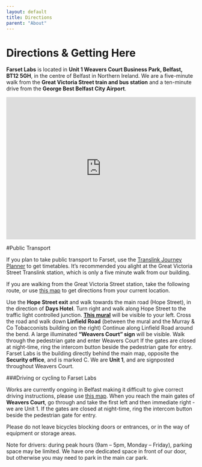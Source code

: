 ```yaml
---
layout: default
title: Directions
parent: "About"
---
```


# Directions & Getting Here
 
**Farset Labs** is located in **Unit 1 Weavers Court Business Park, Belfast, BT12 5GH**, in the centre of Belfast in Northern Ireland. We are a five-minute walk from the **Great Victoria Street train and bus station** and a ten-minute drive from the **George Best Belfast City Airport**. 
<style>
.google-maps {
position: relative;
padding-bottom: 75%; // This is the aspect ratio
height: 0;
overflow: hidden;
}
.google-maps iframe {
position: absolute;
top: 0;
left: 0;
width: 100% !important;
height: 100% !important;
}
</style>
   
<div class="google-maps">

  <iframe src="https://www.google.com/maps/embed?pb=!1m14!1m8!1m3!1d9246.004902577382!2d-5.936897373694083!3d54.595162242550906!3m2!1i1024!2i768!4f13.1!3m3!1m2!1s0x486108f686ba0491%3A0xf206df9d70d81d76!2sFarset+Labs!5e0!3m2!1sen!2suk!4v1397162360704" width="400" height="300" frameborder="0" style="border:0"> </iframe>
</div> 
  
  
#Public Transport
 
 
If you plan to take public transport to Farset, use the [Translink Journey Planner](http://journeyplanner.translink.co.uk/web/XSLT_TRIP_REQUEST2?language=en) to get timetables. It’s recommended you alight at the Great Victoria Street Translink station, which is only a five minute walk from our building.
 
If you are walking from the Great Victoria Street station, take the following route, or use [this map](https://www.google.co.uk/maps/place/Farset+Labs/@54.5951622,-5.9368974,15z/data=!4m2!3m1!1s0x486108f686ba0491:0xf206df9d70d81d76) to get directions from your current location.
 
Use the **Hope Street exit** and walk towards the main road (Hope Street), in the direction of **Days Hotel**.
Turn right and walk along Hope Street to the traffic light controlled junction. [**This mural**](https://encrypted-tbn3.gstatic.com/images?q=tbn:ANd9GcQqoxkMF1zAnyVJ8r9n-72kvONLxlYP0JFqM9sUIIup52zFqW4w) will be visible to your left.
Cross the road and walk down **Linfield Road** (between the mural and the Murray & Co Tobacconists building on the right)
Continue along Linfield Road around the bend. A large illuminated **“Weavers Court” sign** will be visible.
Walk through the pedestrian gate and enter Weavers Court
If the gates are closed at night-time, ring the intercom button beside the pedestrian gate for entry.
Farset Labs is the building directly behind the main map, opposite the **Security office**, and is marked C. We are **Unit 1**, and are signposted throughout Weavers Court.
 
###Driving or cycling to Farset Labs
 
Works are currently ongoing in Belfast making it difficult to give correct driving instructions, please use [this map](https://www.google.co.uk/maps/place/Farset+Labs/@54.5951622,-5.9368974,15z/data=!4m2!3m1!1s0x486108f686ba0491:0xf206df9d70d81d76). When you reach the main gates of **Weavers Court**, go through and take the first left and then immediate right - we are Unit 1. If the gates are closed at night-time, ring the intercom button beside the pedestrian gate for entry.
 
Please do not leave bicycles blocking doors or entrances, or in the way of equipment or storage areas.
 
Note for drivers: during peak hours (9am – 5pm, Monday – Friday), parking space may be limited. We have one dedicated space in front of our door, but otherwise you may need to park in the main car park. 
